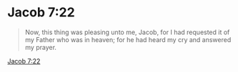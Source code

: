# Jacob 7:22

> Now, this thing was pleasing unto me, Jacob, for I had requested it of my Father who was in heaven; for he had heard my cry and answered my prayer.

[Jacob 7:22](https://www.churchofjesuschrist.org/study/scriptures/bofm/jacob/7?lang=eng&id=p22#p22)


